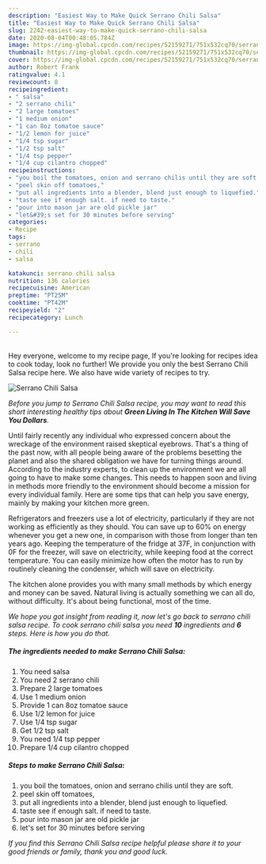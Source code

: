 ```yaml
---
description: "Easiest Way to Make Quick Serrano Chili Salsa"
title: "Easiest Way to Make Quick Serrano Chili Salsa"
slug: 2242-easiest-way-to-make-quick-serrano-chili-salsa
date: 2020-08-04T00:48:05.784Z
image: https://img-global.cpcdn.com/recipes/52159271/751x532cq70/serrano-chili-salsa-recipe-main-photo.jpg
thumbnail: https://img-global.cpcdn.com/recipes/52159271/751x532cq70/serrano-chili-salsa-recipe-main-photo.jpg
cover: https://img-global.cpcdn.com/recipes/52159271/751x532cq70/serrano-chili-salsa-recipe-main-photo.jpg
author: Robert Frank
ratingvalue: 4.1
reviewcount: 8
recipeingredient:
- " salsa"
- "2 serrano chili"
- "2 large tomatoes"
- "1 medium onion"
- "1 can 8oz tomatoe sauce"
- "1/2 lemon for juice"
- "1/4 tsp sugar"
- "1/2 tsp salt"
- "1/4 tsp pepper"
- "1/4 cup cilantro chopped"
recipeinstructions:
- "you boil the tomatoes, onion and serrano chilis until they are soft."
- "peel skin off tomatoes,"
- "put all ingredients into a blender, blend just enough to liquefied."
- "taste see if enough salt. if need to taste."
- "pour into mason jar are old pickle jar"
- "let&#39;s set for 30 minutes before serving"
categories:
- Recipe
tags:
- serrano
- chili
- salsa

katakunci: serrano chili salsa 
nutrition: 136 calories
recipecuisine: American
preptime: "PT25M"
cooktime: "PT42M"
recipeyield: "2"
recipecategory: Lunch

---
```

<br>
Hey everyone, welcome to my recipe page, If you're looking for recipes idea to cook today, look no further! We provide you only the best Serrano Chili Salsa recipe here. We also have wide variety of recipes to try.
<br>


![Serrano Chili Salsa](https://img-global.cpcdn.com/recipes/52159271/751x532cq70/serrano-chili-salsa-recipe-main-photo.jpg)

<i>Before you jump to Serrano Chili Salsa recipe, you may want to read this short interesting healthy tips about 
<strong>Green Living In The Kitchen Will Save You Dollars</strong>.</i>
</br>

Until fairly recently any individual who expressed concern about the wreckage of the environment raised skeptical eyebrows. That's a thing of the past now, with all people being aware of the problems besetting the planet and also the shared obligation we have for turning things around. According to the industry experts, to clean up the environment we are all going to have to make some changes. This needs to happen soon and living in methods more friendly to the environment should become a mission for every individual family. Here are some tips that can help you save energy, mainly by making your kitchen more green.

Refrigerators and freezers use a lot of electricity, particularly if they are not working as efficiently as they should. You can save up to 60% on energy whenever you get a new one, in comparison with those from longer than ten years ago. Keeping the temperature of the fridge at 37F, in conjunction with 0F for the freezer, will save on electricity, while keeping food at the correct temperature. You can easily minimize how often the motor has to run by routinely cleaning the condenser, which will save on electricity.

The kitchen alone provides you with many small methods by which energy and money can be saved. Natural living is actually something we can all do, without difficulty. It's about being functional, most of the time.


<i>We hope you got insight from reading it, now let's go back to serrano chili salsa recipe. To cook serrano chili salsa you need <strong>10</strong> ingredients and <strong>6</strong> steps. Here is how you do that.
</i>

##### The ingredients needed to make Serrano Chili Salsa:

1. You need  salsa
1. You need 2 serrano chili
1. Prepare 2 large tomatoes
1. Use 1 medium onion
1. Provide 1 can 8oz tomatoe sauce
1. Use 1/2 lemon for juice
1. Use 1/4 tsp sugar
1. Get 1/2 tsp salt
1. You need 1/4 tsp pepper
1. Prepare 1/4 cup cilantro chopped


##### Steps to make Serrano Chili Salsa:

1. you boil the tomatoes, onion and serrano chilis until they are soft.
1. peel skin off tomatoes,
1. put all ingredients into a blender, blend just enough to liquefied.
1. taste see if enough salt. if need to taste.
1. pour into mason jar are old pickle jar
1. let&#39;s set for 30 minutes before serving


<i>If you find this Serrano Chili Salsa recipe helpful please share it to your good friends or family, thank you and good luck.</i>
